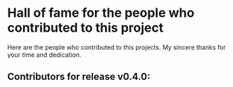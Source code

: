# Hall of fame for the people who contributed to this project

Here are the people who contributed to this projects. My sincere thanks for your time and dedication.

## Contributors for release v0.4.0:

